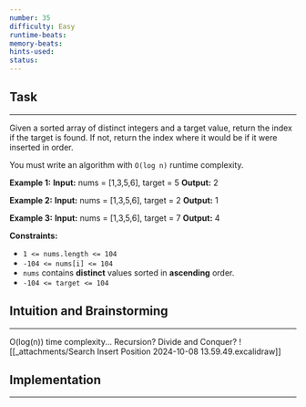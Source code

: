 ```yaml
---
number: 35
difficulty: Easy
runtime-beats: 
memory-beats:
hints-used:
status:
---
```


## Task
---
Given a sorted array of distinct integers and a target value, return the index if the target is found. If not, return the index where it would be if it were inserted in order.

You must write an algorithm with `O(log n)` runtime complexity.

**Example 1:**
**Input:** nums = [1,3,5,6], target = 5
**Output:** 2

**Example 2:**
**Input:** nums = [1,3,5,6], target = 2
**Output:** 1

**Example 3:**
**Input:** nums = [1,3,5,6], target = 7
**Output:** 4

**Constraints:**

- `1 <= nums.length <= 104`
- `-104 <= nums[i] <= 104`
- `nums` contains **distinct** values sorted in **ascending** order.
- `-104 <= target <= 104`
## Intuition and Brainstorming
---
O(log(n)) time complexity... Recursion? Divide and Conquer?
![[_attachments/Search Insert Position 2024-10-08 13.59.49.excalidraw]]
## Implementation
---